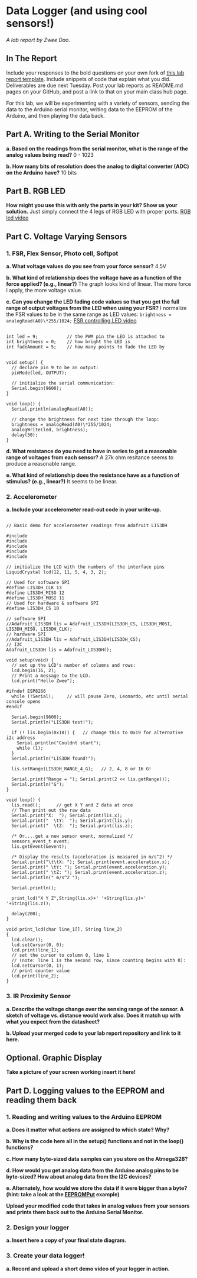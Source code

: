 # Data Logger (and using cool sensors!)

*A lab report by Zwee Dao.*

## In The Report

Include your responses to the bold questions on your own fork of [this lab report template](https://github.com/FAR-Lab/IDD-Fa18-Lab2). Include snippets of code that explain what you did. Deliverables are due next Tuesday. Post your lab reports as README.md pages on your GitHub, and post a link to that on your main class hub page.

For this lab, we will be experimenting with a variety of sensors, sending the data to the Arduino serial monitor, writing data to the EEPROM of the Arduino, and then playing the data back.

## Part A.  Writing to the Serial Monitor
 
**a. Based on the readings from the serial monitor, what is the range of the analog values being read?**
0 - 1023
 
**b. How many bits of resolution does the analog to digital converter (ADC) on the Arduino have?**
10 bits

## Part B. RGB LED

**How might you use this with only the parts in your kit? Show us your solution.**
Just simply connect the 4 legs of RGB LED with proper ports. 
[RGB led video](/rgb_led.MOV)

## Part C. Voltage Varying Sensors  
### 1. FSR, Flex Sensor, Photo cell, Softpot

**a. What voltage values do you see from your force sensor?**
4.5V

**b. What kind of relationship does the voltage have as a function of the force applied? (e.g., linear?)**
The graph looks kind of linear. The more force I apply, the more voltage value.

**c. Can you change the LED fading code values so that you get the full range of output voltages from the LED when using your FSR?**
I normalize the FSR values to be in the same range as LED values: `brightness = analogRead(A0)\*255/1024;`
[FSR controlling LED video](/fsr_led.MOV)

<pre><code>
int led = 9;           // the PWM pin the LED is attached to
int brightness = 0;    // how bright the LED is
int fadeAmount = 5;    // how many points to fade the LED by


void setup() {
  // declare pin 9 to be an output:
  pinMode(led, OUTPUT);
  
  // initialize the serial communication:
  Serial.begin(9600);
}

void loop() {
  Serial.println(analogRead(A0));
  
  // change the brightness for next time through the loop:
  brightness = analogRead(A0)\*255/1024;
  analogWrite(led, brightness);
  delay(30);
}
</code></pre>

**d. What resistance do you need to have in series to get a reasonable range of voltages from each sensor?**
A 27k ohm resitance seems to produce a reasonable range.

**e. What kind of relationship does the resistance have as a function of stimulus? (e.g., linear?)**
It seems to be linear.

### 2. Accelerometer
 
**a. Include your accelerometer read-out code in your write-up.**
<pre><code>
// Basic demo for accelerometer readings from Adafruit LIS3DH

#include <Wire.h>
#include <SPI.h>
#include <Adafruit_LIS3DH.h>
#include <Adafruit_Sensor.h>
#include <LiquidCrystal.h>

// initialize the LCD with the numbers of the interface pins
LiquidCrystal lcd(12, 11, 5, 4, 3, 2);

// Used for software SPI
#define LIS3DH_CLK 13
#define LIS3DH_MISO 12
#define LIS3DH_MOSI 11
// Used for hardware & software SPI
#define LIS3DH_CS 10

// software SPI
//Adafruit_LIS3DH lis = Adafruit_LIS3DH(LIS3DH_CS, LIS3DH_MOSI, LIS3DH_MISO, LIS3DH_CLK);
// hardware SPI
//Adafruit_LIS3DH lis = Adafruit_LIS3DH(LIS3DH_CS);
// I2C
Adafruit_LIS3DH lis = Adafruit_LIS3DH();

void setup(void) {
  // set up the LCD's number of columns and rows:
  lcd.begin(16, 2);
  // Print a message to the LCD.
  lcd.print("Hello Zwee");
  
#ifndef ESP8266
  while (!Serial);     // will pause Zero, Leonardo, etc until serial console opens
#endif

  Serial.begin(9600);
  Serial.println("LIS3DH test!");
  
  if (! lis.begin(0x18)) {   // change this to 0x19 for alternative i2c address
    Serial.println("Couldnt start");
    while (1);
  }
  Serial.println("LIS3DH found!");
  
  lis.setRange(LIS3DH_RANGE_4_G);   // 2, 4, 8 or 16 G!
  
  Serial.print("Range = "); Serial.print(2 << lis.getRange());  
  Serial.println("G");
}

void loop() {
  lis.read();      // get X Y and Z data at once
  // Then print out the raw data
  Serial.print("X:  "); Serial.print(lis.x); 
  Serial.print("  \tY:  "); Serial.print(lis.y); 
  Serial.print("  \tZ:  "); Serial.print(lis.z); 

  /* Or....get a new sensor event, normalized */ 
  sensors_event_t event; 
  lis.getEvent(&event);
  
  /* Display the results (acceleration is measured in m/s^2) */
  Serial.print("\t\tX: "); Serial.print(event.acceleration.x);
  Serial.print(" \tY: "); Serial.print(event.acceleration.y); 
  Serial.print(" \tZ: "); Serial.print(event.acceleration.z); 
  Serial.println(" m/s^2 ");

  Serial.println();

  print_lcd("X Y Z",String(lis.x)+' '+String(lis.y)+' '+String(lis.z));
 
  delay(200); 
}

void print_lcd(char line_1[], String line_2)
{
  lcd.clear();
  lcd.setCursor(0, 0);
  lcd.print(line_1);
  // set the cursor to column 0, line 1
  // (note: line 1 is the second row, since counting begins with 0):
  lcd.setCursor(0, 1);
  // print counter value
  lcd.print(line_2);
}
</code></pre>

### 3. IR Proximity Sensor

**a. Describe the voltage change over the sensing range of the sensor. A sketch of voltage vs. distance would work also. Does it match up with what you expect from the datasheet?**

**b. Upload your merged code to your lab report repository and link to it here.**

## Optional. Graphic Display

**Take a picture of your screen working insert it here!**

## Part D. Logging values to the EEPROM and reading them back
 
### 1. Reading and writing values to the Arduino EEPROM

**a. Does it matter what actions are assigned to which state? Why?**

**b. Why is the code here all in the setup() functions and not in the loop() functions?**

**c. How many byte-sized data samples can you store on the Atmega328?**

**d. How would you get analog data from the Arduino analog pins to be byte-sized? How about analog data from the I2C devices?**

**e. Alternately, how would we store the data if it were bigger than a byte? (hint: take a look at the [EEPROMPut](https://www.arduino.cc/en/Reference/EEPROMPut) example)**

**Upload your modified code that takes in analog values from your sensors and prints them back out to the Arduino Serial Monitor.**

### 2. Design your logger
 
**a. Insert here a copy of your final state diagram.**

### 3. Create your data logger!
 
**a. Record and upload a short demo video of your logger in action.**
